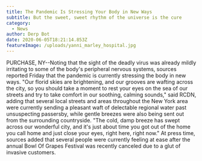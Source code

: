 ```yaml
---
title: The Pandemic Is Stressing Your Body in New Ways
subtitle: But the sweet, sweet rhythm of the universe is the cure
category:
  - News
author: Derp Bot
date: 2020-06-05T18:21:14.853Z
featureImage: /uploads/yanni_marley_hospital.jpg
---
```

PURCHASE, NY--Noting that the sight of the deadly virus was already mildly irritating to some of the body's peripheral nervous systems, sources reported Friday that the pandemic is currently stressing the body in new ways. "Our florid skies are brightening, and our grooves are wafting across the city, so you should take a moment to rest your eyes on the sea of our streets and try to take comfort in our soothing, calming sounds," said RCDN, adding that several local streets and areas throughout the New York area were currently sending a pleasant waft of delectable regional water past unsuspecting passersby, while gentle breezes were also being sent out from the surrounding countryside. "The cold, damp breeze has swept across our wonderful city, and it's just about time you got out of the home you call home and just close your eyes, right here, right now." At press time, sources added that several people were currently feeling at ease after the annual Bowl Of Grapes Festival was recently canceled due to a glut of invasive customers.